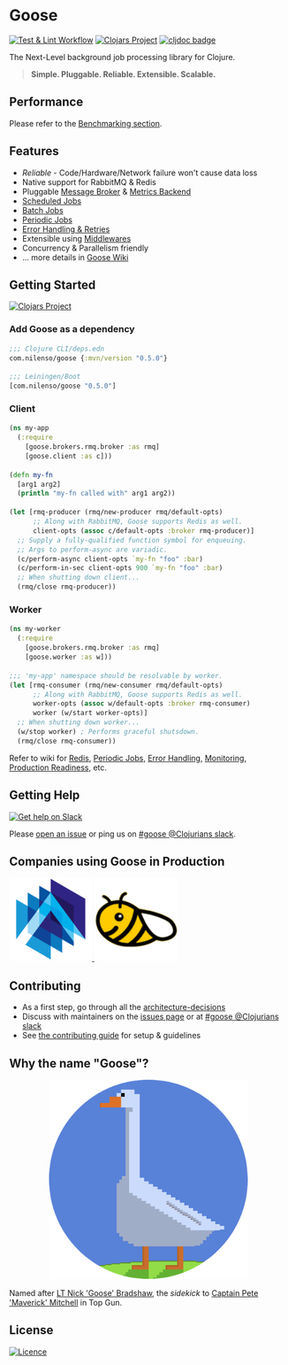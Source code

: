 Goose
=========
[![Test & Lint Workflow](https://github.com/nilenso/goose/actions/workflows/test_lint.yml/badge.svg)](https://github.com/nilenso/goose/actions/workflows/test_lint.yml)
[![Clojars Project](https://img.shields.io/clojars/v/com.nilenso/goose.svg)](https://clojars.org/com.nilenso/goose)
[![cljdoc badge](https://cljdoc.org/badge/com.nilenso/goose)](https://cljdoc.org/d/com.nilenso/goose)

The Next-Level background job processing library for Clojure.
> **Simple. Pluggable. Reliable. Extensible. Scalable.**

Performance
---------
Please refer to the [Benchmarking section](https://github.com/nilenso/goose/tree/main/perf).

Features
---------
- *Reliable* - Code/Hardware/Network failure won't cause data loss
- Native support for RabbitMQ & Redis
- Pluggable [Message Broker](https://github.com/nilenso/goose/wiki/Guide-to-Message-Broker-Integration) & [Metrics Backend](https://github.com/nilenso/goose/wiki/Guide-to-Custom-Metrics-Backend)
- [Scheduled Jobs](https://github.com/nilenso/goose/wiki/Scheduled-Jobs)
- [Batch Jobs](https://github.com/nilenso/goose/wiki/Batch-Jobs)
- [Periodic Jobs](https://github.com/nilenso/goose/wiki/Periodic-Jobs)
- [Error Handling & Retries](https://github.com/nilenso/goose/wiki/Error-Handling-&-Retries)
- Extensible using [Middlewares](https://github.com/nilenso/goose/wiki/Middlewares)
- Concurrency & Parallelism friendly
- ... more details in [Goose Wiki](https://github.com/nilenso/goose/wiki)

Getting Started
---------
[![Clojars Project](https://img.shields.io/clojars/v/com.nilenso/goose.svg?labelColor=283C67&color=729AD1&style=for-the-badge&logo=clojure&logoColor=fff)](https://clojars.org/com.nilenso/goose)

### Add Goose as a dependency
```Clojure
;;; Clojure CLI/deps.edn
com.nilenso/goose {:mvn/version "0.5.0"}

;;; Leiningen/Boot
[com.nilenso/goose "0.5.0"]
```

### Client
```Clojure
(ns my-app
  (:require
    [goose.brokers.rmq.broker :as rmq]
    [goose.client :as c]))

(defn my-fn
  [arg1 arg2]
  (println "my-fn called with" arg1 arg2))

(let [rmq-producer (rmq/new-producer rmq/default-opts)
      ;; Along with RabbitMQ, Goose supports Redis as well.
      client-opts (assoc c/default-opts :broker rmq-producer)]
  ;; Supply a fully-qualified function symbol for enqueuing.
  ;; Args to perform-async are variadic.
  (c/perform-async client-opts `my-fn "foo" :bar)
  (c/perform-in-sec client-opts 900 `my-fn "foo" :bar)
  ;; When shutting down client...
  (rmq/close rmq-producer))
```

### Worker
```Clojure
(ns my-worker
  (:require
    [goose.brokers.rmq.broker :as rmq]
    [goose.worker :as w]))

;;; 'my-app' namespace should be resolvable by worker.
(let [rmq-consumer (rmq/new-consumer rmq/default-opts)
      ;; Along with RabbitMQ, Goose supports Redis as well.
      worker-opts (assoc w/default-opts :broker rmq-consumer)
      worker (w/start worker-opts)]
  ;; When shutting down worker...
  (w/stop worker) ; Performs graceful shutsdown.
  (rmq/close rmq-consumer))
```
Refer to wiki for [Redis](https://github.com/nilenso/goose/wiki/Redis), [Periodic Jobs](https://github.com/nilenso/goose/wiki/Periodic-Jobs), [Error Handling](https://github.com/nilenso/goose/wiki/Error-Handling-&-Retries), [Monitoring](https://github.com/nilenso/goose/wiki/Monitoring-&-Alerting), [Production Readiness](https://github.com/nilenso/goose/wiki/Production-Readiness), etc.

Getting Help
---------
[![Get help on Slack](http://img.shields.io/badge/slack-clojurians%20%23goose-F49109?labelColor=3c0c3c&logo=slack&style=for-the-badge)](https://clojurians.slack.com/channels/goose)

Please [open an issue](https://github.com/nilenso/goose/issues/new) or ping us on [#goose @Clojurians slack](https://clojurians.slack.com/channels/goose).

Companies using Goose in Production
---------
<a href="https://aspect-analytics.com/">
  <img src="logo/aspect-analytics.png" title="Aspect Analytics" width="150" height="150" />
</a>
<a href="https://beecastle.com/">
  <img src="logo/beecastle.png" title="BeeCastle" width="150" height="150" />
</a>

Contributing
---------
- As a first step, go through all the [architecture-decisions](https://github.com/nilenso/goose/tree/main/architecture-decisions)
- Discuss with maintainers on the [issues page](https://github.com/nilenso/goose/issues) or at [#goose @Clojurians slack](https://clojurians.slack.com/channels/goose)
- See [the contributing guide](https://github.com/nilenso/goose/blob/main/CONTRIBUTING.md) for setup & guidelines

Why the name "Goose"?
---------
<p align="center">
  <img src="logo/goose-round@2x.png" title="Goose" width="360" height="360" />
</p>

Named after [LT Nick 'Goose' Bradshaw](https://topgun.fandom.com/wiki/Nick_Bradshaw), the _sidekick_ to [Captain Pete 'Maverick' Mitchell](https://topgun.fandom.com/wiki/Pete_Mitchell) in Top Gun.

License
---------
[![Licence](https://img.shields.io/github/license/Ileriayo/markdown-badges?style=for-the-badge)](./LICENSE)
